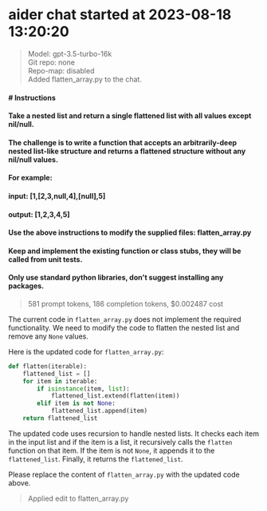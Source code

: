 
# aider chat started at 2023-08-18 13:20:20

> Model: gpt-3.5-turbo-16k  
> Git repo: none  
> Repo-map: disabled  
> Added flatten_array.py to the chat.  

#### # Instructions  
####   
#### Take a nested list and return a single flattened list with all values except nil/null.  
####   
#### The challenge is to write a function that accepts an arbitrarily-deep nested list-like structure and returns a flattened structure without any nil/null values.  
####   
#### For example:  
####   
#### input: [1,[2,3,null,4],[null],5]  
####   
#### output: [1,2,3,4,5]  
####   
#### ####  
####   
#### Use the above instructions to modify the supplied files: flatten_array.py  
#### Keep and implement the existing function or class stubs, they will be called from unit tests.  
#### Only use standard python libraries, don't suggest installing any packages.  
> 581 prompt tokens, 186 completion tokens, $0.002487 cost  

The current code in `flatten_array.py` does not implement the required functionality. We need to modify the code to flatten the nested list and remove any `None` values.

Here is the updated code for `flatten_array.py`:

```python
def flatten(iterable):
    flattened_list = []
    for item in iterable:
        if isinstance(item, list):
            flattened_list.extend(flatten(item))
        elif item is not None:
            flattened_list.append(item)
    return flattened_list
```

The updated code uses recursion to handle nested lists. It checks each item in the input list and if the item is a list, it recursively calls the `flatten` function on that item. If the item is not `None`, it appends it to the `flattened_list`. Finally, it returns the `flattened_list`.

Please replace the content of `flatten_array.py` with the updated code above.

> Applied edit to flatten_array.py  
